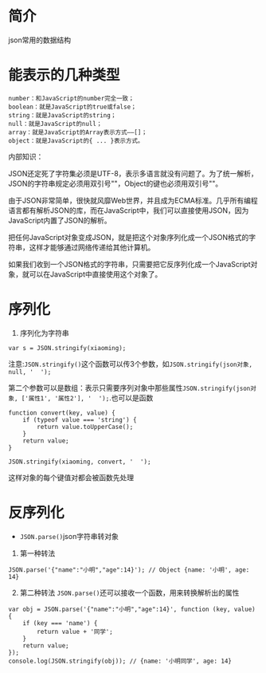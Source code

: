 # 简介
json常用的数据结构

# 能表示的几种类型
```
number：和JavaScript的number完全一致；
boolean：就是JavaScript的true或false；
string：就是JavaScript的string；
null：就是JavaScript的null；
array：就是JavaScript的Array表示方式——[]；
object：就是JavaScript的{ ... }表示方式。
```

内部知识：

JSON还定死了字符集必须是UTF-8，表示多语言就没有问题了。为了统一解析，JSON的字符串规定必须用双引号""，Object的键也必须用双引号""。

由于JSON非常简单，很快就风靡Web世界，并且成为ECMA标准。几乎所有编程语言都有解析JSON的库，而在JavaScript中，我们可以直接使用JSON，因为JavaScript内置了JSON的解析。

把任何JavaScript对象变成JSON，就是把这个对象序列化成一个JSON格式的字符串，这样才能够通过网络传递给其他计算机。

如果我们收到一个JSON格式的字符串，只需要把它反序列化成一个JavaScript对象，就可以在JavaScript中直接使用这个对象了。

# 序列化

1. 序列化为字符串
```
var s = JSON.stringify(xiaoming);
```

注意:`JSON.stringify()`这个函数可以传3个参数，如`JSON.stringify(json对象, null, '  ');`

第二个参数可以是数组：表示只需要序列对象中那些属性`JSON.stringify(json对象, ['属性1', '属性2'], '  ');`.也可以是函数
```
function convert(key, value) {
    if (typeof value === 'string') {
        return value.toUpperCase();
    }
    return value;
}

JSON.stringify(xiaoming, convert, '  ');
```
这样对象的每个键值对都会被函数先处理


# 反序列化
+ `JSON.parse()`json字符串转对象
1. 第一种转法
```
JSON.parse('{"name":"小明","age":14}'); // Object {name: '小明', age: 14}
```

2. 第二种转法
`JSON.parse()`还可以接收一个函数，用来转换解析出的属性
```
var obj = JSON.parse('{"name":"小明","age":14}', function (key, value) {
    if (key === 'name') {
        return value + '同学';
    }
    return value;
});
console.log(JSON.stringify(obj)); // {name: '小明同学', age: 14}
```